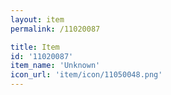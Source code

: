 ```yaml
---
layout: item
permalink: /11020087

title: Item
id: '11020087'
item_name: 'Unknown'
icon_url: 'item/icon/11050048.png'
---
```

